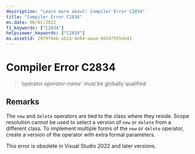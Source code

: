 ```yaml
---
description: "Learn more about: Compiler Error C2834"
title: "Compiler Error C2834"
ms.date: 06/01/2022
f1_keywords: ["C2834"]
helpviewer_keywords: ["C2834"]
ms.assetid: 28f9f6eb-ab2a-4e64-aaaa-9d14f955de41
---
```

# Compiler Error C2834

> 'operator *operator-name*' must be globally qualified

## Remarks

The `new` and `delete` operators are tied to the class where they reside. Scope resolution cannot be used to select a version of `new` or `delete` from a different class. To implement multiple forms of the `new` or `delete` operator, create a version of the operator with extra formal parameters.

This error is obsolete in Visual Studio 2022 and later versions.
